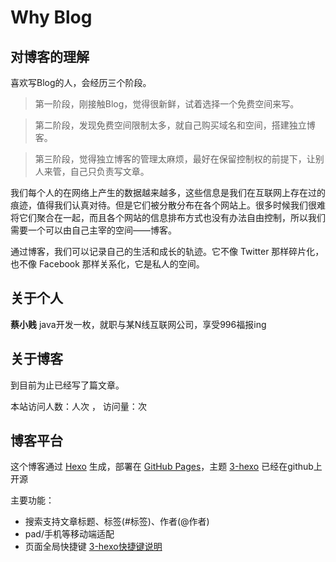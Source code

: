 # Why Blog
## 对博客的理解
喜欢写Blog的人，会经历三个阶段。
>第一阶段，刚接触Blog，觉得很新鲜，试着选择一个免费空间来写。

>第二阶段，发现免费空间限制太多，就自己购买域名和空间，搭建独立博客。

>第三阶段，觉得独立博客的管理太麻烦，最好在保留控制权的前提下，让别人来管，自己只负责写文章。
 
我们每个人的在网络上产生的数据越来越多，这些信息是我们在互联网上存在过的痕迹，值得我们认真对待。但是它们被分散分布在各个网站上。很多时候我们很难将它们聚合在一起，而且各个网站的信息排布方式也没有办法自由控制，所以我们需要一个可以由自己主宰的空间——博客。

通过博客，我们可以记录自己的生活和成长的轨迹。它不像 Twitter 那样碎片化，也不像 Facebook 那样关系化，它是私人的空间。

## 关于个人
**蔡小贱** java开发一枚，就职与某N线互联网公司，享受996福报ing

## 关于博客

到目前为止已经写了<code class="article_number"></code>篇文章。

本站访问人数：<code class="site_uv"></code>人次 ， 访问量：<code class="site_pv"></code>次

## 博客平台
这个博客通过 [Hexo](https://hexo.io/) 生成，部署在 [GitHub Pages](https://pages.github.com/)，主题 [3-hexo](https://github.com/yelog/hexo-theme-3-hexo) 已经在github上开源

主要功能：
- 搜索支持文章标题、标签(#标签)、作者(@作者)
- pad/手机等移动端适配
- 页面全局快捷键 <a href='http://yelog.org/2017/03/24/3-hexo-shortcuts/'>3-hexo快捷键说明</a>
